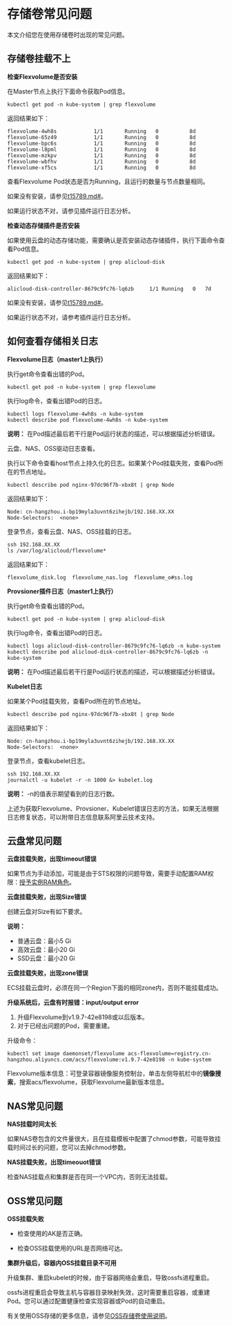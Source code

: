 # 存储卷常见问题

本文介绍您在使用存储卷时出现的常见问题。

## 存储卷挂载不上

**检查Flexvolume是否安装**

在Master节点上执行下面命令获取Pod信息。

```
kubectl get pod -n kube-system | grep flexvolume
```

返回结果如下：

```
flexvolume-4wh8s            1/1       Running   0          8d
flexvolume-65z49            1/1       Running   0          8d
flexvolume-bpc6s            1/1       Running   0          8d
flexvolume-l8pml            1/1       Running   0          8d
flexvolume-mzkpv            1/1       Running   0          8d
flexvolume-wbfhv            1/1       Running   0          8d
flexvolume-xf5cs            1/1       Running   0          8d   
```

查看Flexvolume Pod状态是否为Running，且运行的数量与节点数量相同。

如果没有安装，请参见[t15789.md\#](/cn.zh-CN/Kubernetes集群用户指南/存储管理-Flexvolume/安装插件.md)。

如果运行状态不对，请参见插件运行日志分析。

**检查动态存储插件是否安装**

如果使用云盘的动态存储功能，需要确认是否安装动态存储插件，执行下面命令查看Pod信息。

```
kubectl get pod -n kube-system | grep alicloud-disk
```

返回结果如下：

```
alicloud-disk-controller-8679c9fc76-lq6zb     1/1 Running   0   7d           
```

如果没有安装，请参见[t15789.md\#](/cn.zh-CN/Kubernetes集群用户指南/存储管理-Flexvolume/安装插件.md)。

如果运行状态不对，请参考插件运行日志分析。

## 如何查看存储相关日志

**Flexvolume日志（master1上执行）**

执行get命令查看出错的Pod。

```
kubectl get pod -n kube-system | grep flexvolume
```

执行log命令，查看出错Pod的日志。

```
kubectl logs flexvolume-4wh8s -n kube-system
kubectl describe pod flexvolume-4wh8s -n kube-system
```

**说明：** 在Pod描述最后若干行是Pod运行状态的描述，可以根据描述分析错误。

云盘、NAS、OSS驱动日志查看。

执行以下命令查看host节点上持久化的日志。如果某个Pod挂载失败，查看Pod所在的节点地址。

```
kubectl describe pod nginx-97dc96f7b-xbx8t | grep Node
```

返回结果如下：

```
Node: cn-hangzhou.i-bp19myla3uvnt6zihejb/192.168.XX.XX
Node-Selectors:  <none>
```

登录节点，查看云盘、NAS、OSS挂载的日志。

```
ssh 192.168.XX.XX
ls /var/log/alicloud/flexvolume*
```

返回结果如下：

```
flexvolume_disk.log  flexvolume_nas.log  flexvolume_o#ss.log
```

**Provsioner插件日志（master1上执行）**

执行get命令查看出错的Pod。

```
kubectl get pod -n kube-system | grep alicloud-disk
```

执行log命令，查看出错Pod的日志。

```
kubectl logs alicloud-disk-controller-8679c9fc76-lq6zb -n kube-system
kubectl describe pod alicloud-disk-controller-8679c9fc76-lq6zb -n kube-system
```

**说明：** 在Pod描述最后若干行是Pod运行状态的描述，可以根据描述分析错误。

**Kubelet日志**

如果某个Pod挂载失败，查看Pod所在的节点地址。

```
kubectl describe pod nginx-97dc96f7b-xbx8t | grep Node
```

返回结果如下：

```
Node: cn-hangzhou.i-bp19myla3uvnt6zihejb/192.168.XX.XX
Node-Selectors:  <none>
```

登录节点，查看kubelet日志。

```
ssh 192.168.XX.XX
journalctl -u kubelet -r -n 1000 &> kubelet.log
```

**说明：** -n的值表示期望看到的日志行数。

上述为获取Flexvolume、Provsioner、Kubelet错误日志的方法，如果无法根据日志修复状态，可以附带日志信息联系阿里云技术支持。

## 云盘常见问题

**云盘挂载失败，出现timeout错误**

如果节点为手动添加，可能是由于STS权限的问题导致，需要手动配置RAM权限：[授予实例RAM角色](/cn.zh-CN/安全/实例RAM角色/授予实例RAM角色.md)。

**云盘挂载失败，出现Size错误**

创建云盘对Size有如下要求。

**说明：**

-   普通云盘：最小5 Gi
-   高效云盘：最小20 Gi
-   SSD云盘：最小20 Gi

**云盘挂载失败，出现zone错误**

ECS挂载云盘时，必须在同一个Region下面的相同zone内，否则不能挂载成功。

**升级系统后，云盘有时报错：input/output error**

1.  升级Flexvolume到v1.9.7-42e8198或以后版本。
2.  对于已经出问题的Pod，需要重建。

升级命令：

```
kubectl set image daemonset/flexvolume acs-flexvolume=registry.cn-hangzhou.aliyuncs.com/acs/flexvolume:v1.9.7-42e8198 -n kube-system
```

Flexvolume版本信息：可登录容器镜像服务控制台，单击左侧导航栏中的**镜像搜索**，搜索acs/flexvolume，获取Flexvolume最新版本信息。

## NAS常见问题

**NAS挂载时间太长**

如果NAS卷包含的文件量很大，且在挂载模板中配置了chmod参数，可能导致挂载时间过长的问题，您可以去掉chmod参数。

**NAS挂载失败，出现timeouot错误**

检查NAS挂载点和集群是否在同一个VPC内，否则无法挂载。

## OSS常见问题

**OSS挂载失败**

-   检查使用的AK是否正确。

-   检查OSS挂载使用的URL是否网络可达。

**集群升级后，容器内OSS挂载目录不可用**

升级集群、重启kubelet的时候，由于容器网络会重启，导致ossfs进程重启。

ossfs进程重启会导致主机与容器目录映射失效，这时需要重启容器，或重建Pod。您可以通过配置健康检查实现容器或Pod的自动重启。

有关使用OSS存储的更多信息，请参见[OSS存储卷使用说明](/cn.zh-CN/Kubernetes集群用户指南/存储管理-Flexvolume/OSS储存卷/OSS存储卷使用说明.md)。

